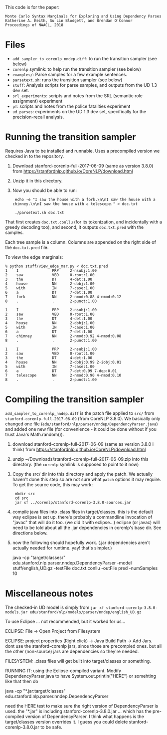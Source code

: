 This code is for the paper:

    Monte Carlo Syntax Marginals for Exploring and Using Dependency Parses
    Katherine A. Keith, Su Lin Blodgett, and Brendan O'Connor
    Proceedings of NAACL, 2018

# Files


- `add_sampler_to_corenlp_nndep.diff`: to run the transition sampler (see below)
- `corenlp` symlink: to help run the transition sampler (see below)
- `examples/`: Parse samples for a few example sentences.
- `parsetext.sh`: runs the transition sampler (see below)
- `stuff`: Analysis scripts for parse samples, and outputs from the UD 1.3 dev set.
- `srl_experiments`: scripts and notes from the SRL (semantic role assignment) experiment
- `pf`: scripts and notes from the police fatalities experiment
- `ud_parses`: experiments on the UD 1.3 dev set, specifically for the precision-recall analysis.

# Running the transition sampler

Requires Java to be installed and runnable.  Uses a precompiled version we checked in to the repository.

1. Download stanford-corenlp-full-2017-06-09 (same as version 3.8.0) from https://stanfordnlp.github.io/CoreNLP/download.html

2. Unzip it in this directory.

3. Now you should be able to run:

        echo -e "I saw the house with a fork.\n\nI saw the house with a chimney.\n\nI saw the house with a telescope." > doc.txt

        ./parsetext.sh doc.txt

That first creates `doc.txt.conllu` (for its tokenization, and incidentally with a greedy decoding too), and second, it outputs `doc.txt.pred` with the samples.

Each tree sample is a column.  Columns are appended on the right side of the `doc.txt.pred` file.

To view the edge marginals:

```
% python stuff/view_edge_mar.py < doc.txt.pred
1    I               PRP     2-nsubj:1.00
2    saw             VBD     0-root:1.00
3    the             DT      4-det:1.00
4    house           NN      2-dobj:1.00
5    with            IN      7-case:1.00
6    a               DT      7-det:1.00
7    fork            NN      2-nmod:0.88 4-nmod:0.12
8    .               .       2-punct:1.00

1    I               PRP     2-nsubj:1.00
2    saw             VBD     0-root:1.00
3    the             DT      4-det:1.00
4    house           NN      2-dobj:1.00
5    with            IN      7-case:1.00
6    a               DT      7-det:1.00
7    chimney         NN      2-nmod:0.92 4-nmod:0.08
8    .               .       2-punct:1.00

1    I               PRP     2-nsubj:1.00
2    saw             VBD     0-root:1.00
3    the             DT      4-det:1.00
4    house           NN      2-dobj:0.99 2-iobj:0.01
5    with            IN      7-case:1.00
6    a               DT      7-det:0.99 7-dep:0.01
7    telescope       NN      2-nmod:0.90 4-nmod:0.10
8    .               .       2-punct:1.00
```

# Compiling the transition sampler

`add_sampler_to_corenlp_nndep.diff` is the patch file applied to `src/` from `stanford-corenlp-full-2017-06-09` (from CoreNLP 3.8.0).  We basically only changed one file (`edu/stanford/nlp/parser/nndep/DependencyParser.java`) and added one new file (for convenience - it could be done without if you trust Java's Math.random()).

1. download stanford-corenlp-full-2017-06-09 (same as version 3.8.0 i think)
from https://stanfordnlp.github.io/CoreNLP/download.html

2. unzip ~/Downloads/stanford-corenlp-full-2017-06-09.zip
into this directory.  (the `corenlp` symlink is supposed to point to it now)

3. Copy the src/ dir into this directory and apply the patch.  We actually haven't done this step so are not sure what `patch` options it may require.  To get the source code, this may work:

        mkdir src
        cd src
        jar xf ../corenlp/stanford-corenlp-3.8.0-sources.jar


4. compile java files into .class files in target/classes.  this is the
default way eclipse is set up.  there's probably a commandline invocation of
"javac" that will do it too.  (we did it with eclipse...)  eclipse (or javac) will need to be told about
all the .jar dependencies in corenlp's base dir.
See directions below.

4. now the following should hopefully work.
(.jar dependencies aren't actually needed for runtime.  yay!  that's simpler.)

    java -cp "target/classes/" edu.stanford.nlp.parser.nndep.DependencyParser -model stuff/english_UD.gz -testFile doc.txt.conllu -outFile pred -numSamples 10


# Miscellaneous notes

The checked-in UD model is simply from `jar xf stanford-corenlp-3.8.0-models.jar edu/stanford/nlp/models/parser/nndep/english_UD.gz`

To use Eclipse ... not recommended, but it worked for us...

ECLIPSE: File -> Open Project from Filesystem

ECLIPSE: project properties (Right click) -> Java Build Path -> Add Jars.  dont use the stanford-corenlp jars, since those are precompied ones. but all the other (non-source) jars are dependencies so they're needed.

FILESYSTEM: .class files will get built into target/classes or something.

RUNNING IT: using the Eclipse-compiled variant.  Modify DependencyParser.java to have System.out.println("HERE") or somehting like that then do

java -cp "*.jar:target/classes" edu.stanford.nlp.parser.nndep.DependencyParser

need the HERE test to make sure the right version of DependencyParser is used.  the "*.jar" is including stanford-corenlp-3.8.0.jar ... which has the pre-compiled version of DependencyParser.  I think what happens is the target/classes version overrides it.  I guess you could delete stanford-corenlp-3.8.0.jar to be safe.
